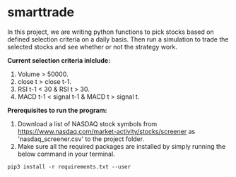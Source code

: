 # smarttrade
In this project, we are writing python functions to pick stocks based on defined selection criteria on a daily basis. Then run a simulation to trade the selected stocks and see whether or not the strategy work.


**Current selection criteria inlclude:**    
  1. Volume > 50000.     
  2. close t > close t-1.  
  3. RSI t-1 < 30 & RSI t > 30.  
  4. MACD t-1 < signal t-1 & MACD t > signal t.  


**Prerequisites to run the program:**
1. Download a list of NASDAQ stock symbols from https://www.nasdaq.com/market-activity/stocks/screener as 'nasdaq_screener.csv' to the project folder.
2. Make sure all the required packages are installed by simply running the below command in your terminal.

``` 
pip3 install -r requirements.txt --user
```

